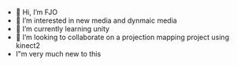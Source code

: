 - 👋 Hi, I’m FJO
- 👀 I’m interested in new media and dynmaic media
- 🌱 I’m currently learning unity
- 💞️ I’m looking to collaborate on a projection mapping project using kinect2
- I"m very much new to this 
<!---
FJavierOrtiz/FJavierOrtiz is a ✨ special ✨ repository because its `README.md` (this file) appears on your GitHub profile.
You can click the Preview link to take a look at your changes.
--->
